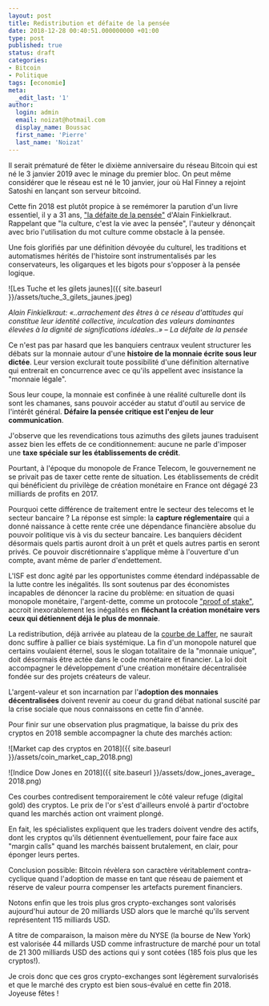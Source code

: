 ```yaml
---
layout: post
title: Redistribution et défaite de la pensée
date: 2018-12-28 00:40:51.000000000 +01:00
type: post
published: true
status: draft
categories:
- Bitcoin
- Politique
tags: [economie]
meta:
  _edit_last: '1'
author:
  login: admin
  email: noizat@hotmail.com
  display_name: Boussac
  first_name: 'Pierre'
  last_name: 'Noizat'
---
```


Il serait prématuré de fêter le dixième anniversaire du réseau Bitcoin qui est né le 3 janvier 2019 avec le minage du premier bloc. On peut même considérer que le réseau est né le 10 janvier, jour où Hal Finney a rejoint Satoshi en lançant son serveur bitcoind.

Cette fin 2018 est plutôt propice à se remémorer la parution d'un livre essentiel, il y a 31 ans, ["la défaite de la pensée"](http://www.gallimard.fr/Catalogue/GALLIMARD/Blanche/La-defaite-de-la-pensee)  d'Alain Finkielkraut. Rappelant que "la culture, c'est la vie avec la pensée", l'auteur y dénonçait avec brio l'utilisation du mot culture comme obstacle à la pensée. 

Une fois glorifiés par une définition dévoyée du culturel, les traditions et automatismes hérités de l'histoire sont instrumentalisés par les conservateurs, les oligarques et les bigots pour s'opposer à la pensée logique.

![Les Tuche et les gilets jaunes]({{ site.baseurl }}/assets/tuche_3_gilets_jaunes.jpeg)

_Alain Finkielkraut: «..arrachement des êtres à ce réseau d'attitudes qui constitue leur identité collective, inculcation des valeurs dominantes élevées à la dignité de significations idéales..» – La défaite de la pensée_

Ce n'est pas par hasard que les banquiers centraux veulent structurer les débats sur la monnaie autour d'une **histoire de la monnaie écrite sous leur dictée**. Leur version exclurait toute possibilité d'une définition alternative qui entrerait en concurrence avec ce qu'ils appellent avec insistance la "monnaie légale". 

Sous leur coupe, la monnaie est confinée à une réalité culturelle dont ils sont les chamanes, sans pouvoir accéder au statut d'outil au service de l'intérêt général. **Défaire la pensée critique est l'enjeu de leur communication**.

J'observe que les revendications tous azimuths des gilets jaunes traduisent assez bien les effets de ce conditionnement: aucune ne parle d'imposer une **taxe spéciale sur les établissements de crédit**.

Pourtant, à l'époque du monopole de France Telecom, le gouvernement ne se privait pas de taxer cette rente de situation. Les établissements de crédit qui bénéficient du privilège de création monétaire en France ont dégagé 23 milliards de profits en 2017.

Pourquoi cette différence de traitement entre le secteur des telecoms et le secteur bancaire ? La réponse est simple: la **capture réglementaire** qui a donné naissance à cette rente crée une dépendance financière absolue du pouvoir politique vis à vis du secteur bancaire.
Les banquiers décident désormais quels partis auront droit à un prêt et quels autres partis en seront privés. Ce pouvoir discrétionnaire s'applique même à l'ouverture d'un compte, avant même de parler d'endettement.

L'ISF est donc agité par les opportunistes comme étendard indépassable de la lutte contre les inégalités. Ils sont soutenus par des économistes incapables de dénoncer la racine du problème: en situation de quasi monopole monétaire, l'argent-dette, comme un protocole ["proof of stake"](https://fr.wikipedia.org/wiki/Preuve_d%27enjeu), accroit inexorablement les inégalités en **fléchant la création monétaire vers ceux qui détiennent déjà le plus de monnaie**.

La redistribution, déjà arrivée au plateau de la [courbe de Laffer](https://fr.wikipedia.org/wiki/Courbe_de_Laffer), ne saurait donc suffire à pallier ce biais systémique. La fin d'un monopole naturel que certains voulaient éternel, sous le slogan totalitaire de la "monnaie unique", doit désormais être actée dans le code monétaire et financier. La loi doit accompagner le développement d'une création monétaire décentralisée fondée sur des projets créateurs de valeur.

L'argent-valeur et son incarnation par l'**adoption des monnaies décentralisées** doivent revenir au coeur du grand débat national suscité par la crise sociale que nous connaissons en cette fin d'année.

Pour finir sur une observation plus pragmatique, la baisse du prix des cryptos en 2018 semble accompagner la chute des marchés action:

![Market cap des cryptos en 2018]({{ site.baseurl }}/assets/coin_market_cap_2018.png)

![Indice Dow Jones en 2018]({{ site.baseurl }}/assets/dow_jones_average_ 2018.png)

Ces courbes contredisent temporairement le côté valeur refuge (digital gold) des cryptos. Le prix de l'or s'est d'ailleurs envolé à partir d'octobre quand les marchés action ont vraiment plongé. 

En fait, les spécialistes expliquent que les traders doivent vendre des actifs, dont les cryptos qu'ils détiennent éventuellement, pour faire face aux "margin calls" quand les marchés baissent brutalement, en clair, pour éponger leurs pertes.

Conclusion possible: Bitcoin révèlera son caractère véritablement contra-cyclique quand l'adoption de masse en tant que réseau de paiement et réserve de valeur pourra compenser les artefacts purement financiers.

Notons enfin que les trois plus gros crypto-exchanges sont valorisés aujourd'hui autour de 20 milliards USD alors que le marché qu'ils servent représentent 115 milliards USD. 

A titre de comparaison, la maison mère du NYSE (la bourse de New York) est valorisée 44 millards USD comme infrastructure de marché pour un total de 21 300 milliards USD des actions qui y sont cotées  (185 fois plus que les cryptos!).

Je crois donc que ces gros crypto-exchanges sont légèrement survalorisés et que le marché des crypto est bien sous-évalué en cette fin 2018. Joyeuse fêtes !



